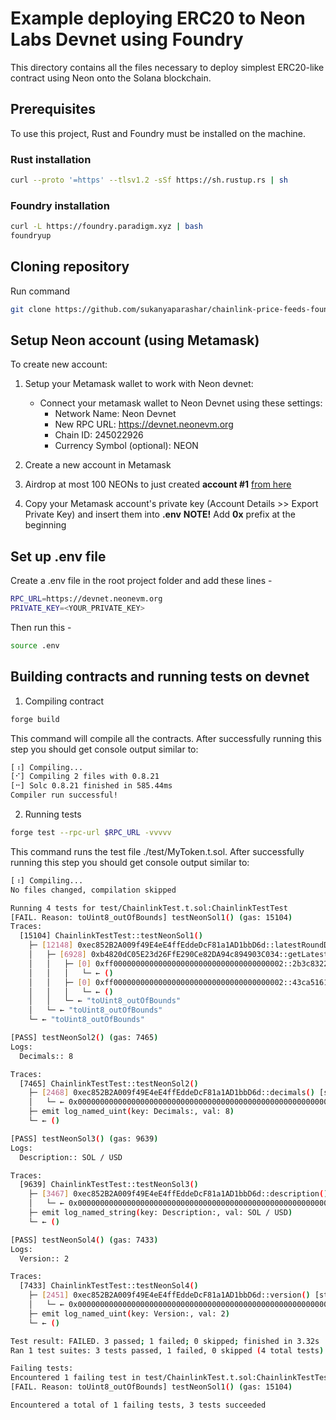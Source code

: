 # Example deploying ERC20 to Neon Labs Devnet using Foundry

This directory contains all the files necessary to deploy simplest ERC20-like contract using Neon onto the Solana blockchain.

## Prerequisites

To use this project, Rust and Foundry must be installed on the machine.

### Rust installation

```sh
curl --proto '=https' --tlsv1.2 -sSf https://sh.rustup.rs | sh
```

### Foundry installation

```sh
curl -L https://foundry.paradigm.xyz | bash
foundryup
```

## Cloning repository

Run command

```sh
git clone https://github.com/sukanyaparashar/chainlink-price-feeds-foundry.git
```

## Setup Neon account (using Metamask)

To create new account:

1. Setup your Metamask wallet to work with Neon devnet:

   - Connect your metamask wallet to Neon Devnet using these settings:
     - Network Name: Neon Devnet
     - New RPC URL: https://devnet.neonevm.org
     - Chain ID: 245022926
     - Currency Symbol (optional): NEON

2. Create a new account in Metamask
3. Airdrop at most 100 NEONs to just created **account #1** [from here](https://neonfaucet.org/)
4. Copy your Metamask account's private key (Account Details >> Export Private Key) and insert them into **.env**
   **NOTE!** Add **0x** prefix at the beginning

## Set up .env file

Create a .env file in the root project folder and add these lines -

```sh
RPC_URL=https://devnet.neonevm.org
PRIVATE_KEY=<YOUR_PRIVATE_KEY>
```

Then run this -

```sh
source .env
```

## Building contracts and running tests on devnet

1. Compiling contract

```sh
forge build
```

This command will compile all the contracts. After successfully running this step you should get console output similar to:

```sh
[⠰] Compiling...
[⠊] Compiling 2 files with 0.8.21
[⠒] Solc 0.8.21 finished in 585.44ms
Compiler run successful!
```

2. Running tests

```sh
forge test --rpc-url $RPC_URL -vvvvv
```

This command runs the test file ./test/MyToken.t.sol. After successfully running this step you should get console output similar to:

```sh
[⠰] Compiling...
No files changed, compilation skipped

Running 4 tests for test/ChainlinkTest.t.sol:ChainlinkTestTest
[FAIL. Reason: toUint8_outOfBounds] testNeonSol1() (gas: 15104)
Traces:
  [15104] ChainlinkTestTest::testNeonSol1()
    ├─ [12148] 0xec852B2A009f49E4eE4ffEddeDcF81a1AD1bbD6d::latestRoundData() [staticcall]
    │   ├─ [6928] 0xb4820dC05E23d26FfE290Ce82DA94c894903C034::getLatestRound(54711267442576681404593257684989943639952621180004110670920145519824699960726 [5.471e76]) [delegatecall]
    │   │   ├─ [0] 0xff00000000000000000000000000000000000002::2b3c8322(78f57ae1195e8c497a8be054ad52adf4c8976f8436732309e22af7067724ad96000000000000000000000000000000000000000000000000000000000000000800000000000000000000000000000000000000000000000000000000000000c0) [staticcall]
    │   │   │   └─ ← ()
    │   │   ├─ [0] 0xff00000000000000000000000000000000000002::43ca5161(78f57ae1195e8c497a8be054ad52adf4c8976f8436732309e22af7067724ad96000000000000000000000000000000000000000000000000000000000000000800000000000000000000000000000000000000000000000000000000000000c0) [staticcall]
    │   │   │   └─ ← ()
    │   │   └─ ← "toUint8_outOfBounds"
    │   └─ ← "toUint8_outOfBounds"
    └─ ← "toUint8_outOfBounds"

[PASS] testNeonSol2() (gas: 7465)
Logs:
  Decimals:: 8

Traces:
  [7465] ChainlinkTestTest::testNeonSol2()
    ├─ [2468] 0xec852B2A009f49E4eE4ffEddeDcF81a1AD1bbD6d::decimals() [staticcall]
    │   └─ ← 0x0000000000000000000000000000000000000000000000000000000000000008
    ├─ emit log_named_uint(key: Decimals:, val: 8)
    └─ ← ()

[PASS] testNeonSol3() (gas: 9639)
Logs:
  Description:: SOL / USD

Traces:
  [9639] ChainlinkTestTest::testNeonSol3()
    ├─ [3467] 0xec852B2A009f49E4eE4ffEddeDcF81a1AD1bbD6d::description() [staticcall]
    │   └─ ← 0x00000000000000000000000000000000000000000000000000000000000000200000000000000000000000000000000000000000000000000000000000000009534f4c202f205553440000000000000000000000000000000000000000000000
    ├─ emit log_named_string(key: Description:, val: SOL / USD)
    └─ ← ()

[PASS] testNeonSol4() (gas: 7433)
Logs:
  Version:: 2

Traces:
  [7433] ChainlinkTestTest::testNeonSol4()
    ├─ [2451] 0xec852B2A009f49E4eE4ffEddeDcF81a1AD1bbD6d::version() [staticcall]
    │   └─ ← 0x0000000000000000000000000000000000000000000000000000000000000002
    ├─ emit log_named_uint(key: Version:, val: 2)
    └─ ← ()

Test result: FAILED. 3 passed; 1 failed; 0 skipped; finished in 3.32s
Ran 1 test suites: 3 tests passed, 1 failed, 0 skipped (4 total tests)

Failing tests:
Encountered 1 failing test in test/ChainlinkTest.t.sol:ChainlinkTestTest
[FAIL. Reason: toUint8_outOfBounds] testNeonSol1() (gas: 15104)

Encountered a total of 1 failing tests, 3 tests succeeded
```
